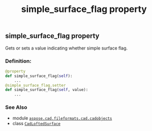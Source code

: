 ﻿---
title: simple_surface_flag property
second_title: Aspose.CAD for Python via .NET API References
description: 
type: docs
weight: 530
url: /python-net/aspose.cad.fileformats.cad.cadobjects/cadloftedsurface/simple_surface_flag/
is_root: false
---

## simple_surface_flag property


Gets or sets a value indicating whether simple surface flag.
### Definition:
```python
@property
def simple_surface_flag(self):
    ...
@simple_surface_flag.setter
def simple_surface_flag(self, value):
    ...
```

### See Also
* module [`aspose.cad.fileformats.cad.cadobjects`](../../)
* class [`CadLoftedSurface`](/cad/python-net/aspose.cad.fileformats.cad.cadobjects/cadloftedsurface)
